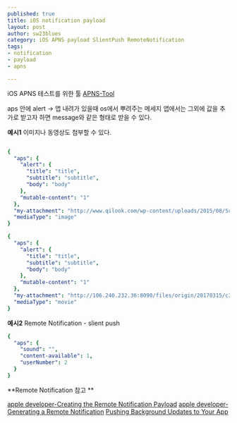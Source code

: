 ```yaml
--- 
published: true
title: iOS notification payload 
layout: post
author: sw23blues
category: iOS APNS payload SlientPush RemoteNotification
tags: 
- notification
- payload
- apns

---
```


iOS APNS 테스트를 위한 툴 
[APNS-Tool]("https://itunes.apple.com/kr/app/apns-tool/id963558865?mt=12")

aps 안에 alert -> 앱 내려가 있을때 os에서 뿌려주는 메세지
앱에서는 그외에 값을 추가로 받고자 하면 message와 같은 형태로 받을 수 있다.


**예시1**
이미지나 동영상도 첨부할 수 있다.

```yaml

{
  "aps": {
    "alert": {
      "title": "title",
      "subtitle": "subtitle",
      "body": "body"
    },
    "mutable-content": "1"
  },
  "my-attachment": "http://www.qilook.com/wp-content/uploads/2015/08/Screen-Shot-2015-08-04-at-12.52.28-PM.png",
  "mediaType": "image"
}

{
  "aps": {
    "alert": {
      "title": "title",
      "subtitle": "subtitle",
      "body": "body"
    },
    "mutable-content": "1"
  },
  "my-attachment": "http://106.240.232.36:8090/files/origin/20170315/c3a59b66189f4b34b2c2273899e5436a.mp4",
  "mediaType": "movie"
}

```

**예시2** 
Remote Notification - slient push

```yaml
{
  "aps": {
    "sound": "",
    "content-available": 1,
    "userNumber": 2
  }
}
```


**Remote Notification 참고 **

[apple developer-Creating the Remote Notification Payload]("https://developer.apple.com/library/archive/documentation/NetworkingInternet/Conceptual/RemoteNotificationsPG/CreatingtheNotificationPayload.html")
[apple developer-Generating a Remote Notification]("https://developer.apple.com/documentation/usernotifications/setting_up_a_remote_notification_server/generating_a_remote_notification")
[Pushing Background Updates to Your App]("https://developer.apple.com/documentation/usernotifications/setting_up_a_remote_notification_server/pushing_background_updates_to_your_app")
